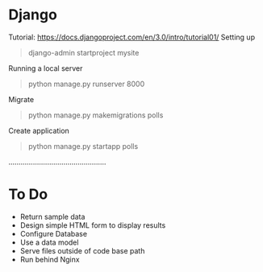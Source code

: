 # Django
Tutorial: https://docs.djangoproject.com/en/3.0/intro/tutorial01/
Setting up
> django-admin startproject mysite

Running a local server
> python manage.py runserver 8000

Migrate
> python manage.py makemigrations polls

Create application
> python manage.py startapp polls

................................................

# To Do
- Return sample data
- Design simple HTML form to display results
- Configure Database
- Use a data model
- Serve files outside of code base path
- Run behind Nginx